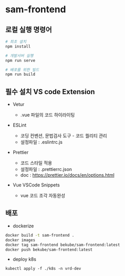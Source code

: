 # sam-frontend

## 로컬 실행 명령어

```sh
# 최초 설치
npm install

# 개발서버 실행
npm run serve

# 배포를 위한 빌드
npm run build

```


## 필수 설치 VS code Extension

- Vetur
    - .vue 파일의 코드 하이라이팅
    
- ESLint
    - 코딩 컨벤션, 문법검사 도구 - 코드 퀄리티 관리
    - 설정파일 : .eslintrc.js

- Prettier
    - 코드 스타일 적용
    - 설정파일 : .prettierrc.json
    - doc : https://prettier.io/docs/en/options.html
    
- Vue VSCode Snippets
    - vue 코드 조각 자동완성

## 배포

- dockerize
```sh
docker build -t sam-frontend .
docker images
docker tag sam-frontend bekube/sam-frontend:latest
docker push bekube/sam-frontend:latest
```

- deploy k8s
```
kubectl apply -f ./k8s -n vrd-dev
```



